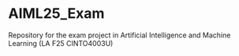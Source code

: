 # AIML25_Exam
Repository for the exam project in Artificial Intelligence and Machine Learning (LA F25 CINTO4003U)
